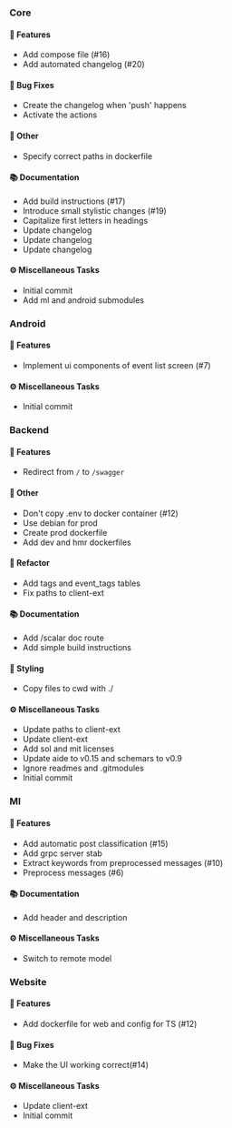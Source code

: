 ### Core

#### <!-- 0 -->🚀 Features

- Add compose file (#16)
- Add automated changelog (#20)

#### <!-- 1 -->🐛 Bug Fixes

- Create the changelog when 'push' happens
- Activate the actions

#### <!-- 10 -->💼 Other

- Specify correct paths in dockerfile

#### <!-- 3 -->📚 Documentation

- Add build instructions (#17)
- Introduce small stylistic changes (#19)
- Capitalize first letters in headings
- Update changelog
- Update changelog
- Update changelog

#### <!-- 7 -->⚙️ Miscellaneous Tasks

- Initial commit
- Add ml and android submodules



### Android

#### <!-- 0 -->🚀 Features

- Implement ui components of event list screen (#7)

#### <!-- 7 -->⚙️ Miscellaneous Tasks

- Initial commit


### Backend

#### <!-- 0 -->🚀 Features

- Redirect from `/` to `/swagger`

#### <!-- 10 -->💼 Other

- Don't copy .env to docker container (#12)
- Use debian for prod
- Create prod dockerfile
- Add dev and hmr dockerfiles

#### <!-- 2 -->🚜 Refactor

- Add tags and event_tags tables
- Fix paths to client-ext

#### <!-- 3 -->📚 Documentation

- Add /scalar doc route
- Add simple build instructions

#### <!-- 5 -->🎨 Styling

- Copy files to cwd with ./

#### <!-- 7 -->⚙️ Miscellaneous Tasks

- Update paths to client-ext
- Update client-ext
- Add sol and mit licenses
- Update aide to v0.15 and schemars to v0.9
- Ignore readmes and .gitmodules
- Initial commit


### Ml

#### <!-- 0 -->🚀 Features

- Add automatic post classification (#15)
- Add grpc server stab
- Extract keywords from preprocessed messages (#10)
- Preprocess messages (#6)

#### <!-- 3 -->📚 Documentation

- Add header and description

#### <!-- 7 -->⚙️ Miscellaneous Tasks

- Switch to remote model


### Website

#### <!-- 0 -->🚀 Features

- Add dockerfile for web and config for TS (#12)

#### <!-- 1 -->🐛 Bug Fixes

- Make the UI working correct(#14)

#### <!-- 7 -->⚙️ Miscellaneous Tasks

- Update client-ext
- Initial commit


<!-- generated by git-cliff -->
